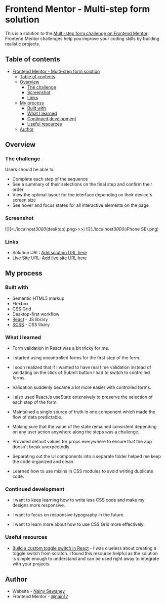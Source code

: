 # Frontend Mentor - Multi-step form solution

This is a solution to the [Multi-step form challenge on Frontend Mentor](https://www.frontendmentor.io/challenges/multistep-form-YVAnSdqQBJ). Frontend Mentor challenges help you improve your coding skills by building realistic projects.

## Table of contents

- [Frontend Mentor - Multi-step form solution](#frontend-mentor---multi-step-form-solution)
  - [Table of contents](#table-of-contents)
  - [Overview](#overview)
    - [The challenge](#the-challenge)
    - [Screenshot](#screenshot)
    - [Links](#links)
  - [My process](#my-process)
    - [Built with](#built-with)
    - [What I learned](#what-i-learned)
    - [Continued development](#continued-development)
    - [Useful resources](#useful-resources)
  - [Author](#author)

## Overview

### The challenge

Users should be able to:

- Complete each step of the sequence
- See a summary of their selections on the final step and confirm their order
- View the optimal layout for the interface depending on their device's screen size
- See hover and focus states for all interactive elements on the page

### Screenshot

![](<./localhost*3000*(desktop).png>>>)
![](./localhost*3000*(iPhone SE).png)

### Links

- Solution URL: [Add solution URL here](https://github.com/nain12/multi-step-form)
- Live Site URL: [Add live site URL here](https://multi-step-form-nain12.vercel.app/)

## My process

### Built with

- Semantic HTML5 markup
- Flexbox
- CSS Grid
- Desktop-first workflow
- [React](https://reactjs.org/) - JS library
- [SCSS](https://sass-lang.com/) - CSS libary

### What I learned

- Form validation in React was a bit tricky for me.

- I started using uncontrolled forms for the first step of the form.

- I soon realized that if I wanted to have real time validation instead of validating on the click of Submit button I had to switch to controlled forms.

- Validation suddenly became a lot more easier with controlled forms.

- I also used ReactJs useState extensively to preserve the selection of each step of the form.

- Maintained a single source of truth in one component which made the flow of data predictable.

- Making sure that the value of the state remained consistent depending on any user action anywhere along the steps was a challenge.

- Provided default values for props everywhere to ensure that the app doesn't break unexpectedly.

- Separating out the UI components into a separate folder helped me keep the code organized and clean.

- Learned how to use mixins in CSS modules to avoid writing duplicate code.

### Continued development

- I want to keep learning how to write less CSS code and make my designs more responsive.

- I want to focus on responsive typography in the future.

- I want to learn more about how to use CSS Grid more effectively.

### Useful resources

- [Build a custom toggle switch in React](https://w3collective.com/react-toggle-switch-component/) - I was clueless about creating a toggle switch from scratch. I found this resource helpful as the solution is simple enough to understand and can be used right away to integrate with your projects.

## Author

- Website - [Nainy Sewaney](https://www.nainysewaney.com)
- Frontend Mentor - [@nain12](https://www.frontendmentor.io/profile/nain12)
